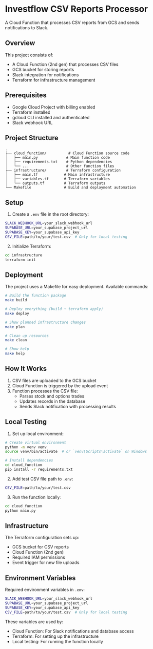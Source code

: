 # Investflow CSV Reports Processor

A Cloud Function that processes CSV reports from GCS and sends notifications to Slack.

## Overview

This project consists of:
- A Cloud Function (2nd gen) that processes CSV files
- GCS bucket for storing reports
- Slack integration for notifications
- Terraform for infrastructure management

## Prerequisites

- Google Cloud Project with billing enabled
- Terraform installed
- gcloud CLI installed and authenticated
- Slack webhook URL

## Project Structure

```
.
├── cloud_function/          # Cloud Function source code
│   ├── main.py             # Main function code
│   ├── requirements.txt    # Python dependencies
│   └── ...                 # Other function files
├── infrastructure/         # Terraform configuration
│   ├── main.tf            # Main infrastructure
│   ├── variables.tf       # Terraform variables
│   └── outputs.tf         # Terraform outputs
└── Makefile               # Build and deployment automation
```

## Setup

1. Create a `.env` file in the root directory:
```bash
SLACK_WEBHOOK_URL=your_slack_webhook_url
SUPABASE_URL=your_supabase_project_url
SUPABASE_KEY=your_supabase_api_key
CSV_FILE=path/to/your/test.csv  # Only for local testing
```

2. Initialize Terraform:
```bash
cd infrastructure
terraform init
```

## Deployment

The project uses a Makefile for easy deployment. Available commands:

```bash
# Build the function package
make build

# Deploy everything (build + terraform apply)
make deploy

# Show planned infrastructure changes
make plan

# Clean up resources
make clean

# Show help
make help
```

## How It Works

1. CSV files are uploaded to the GCS bucket
2. Cloud Function is triggered by the upload event
3. Function processes the CSV file:
   - Parses stock and options trades
   - Updates records in the database
   - Sends Slack notification with processing results

## Local Testing

1. Set up local environment:
```bash
# Create virtual environment
python -m venv venv
source venv/bin/activate  # or `venv\Scripts\activate` on Windows

# Install dependencies
cd cloud_function
pip install -r requirements.txt
```

2. Add test CSV file path to `.env`:
```bash
CSV_FILE=path/to/your/test.csv
```

3. Run the function locally:
```bash
cd cloud_function
python main.py
```

## Infrastructure

The Terraform configuration sets up:
- GCS bucket for CSV reports
- Cloud Function (2nd gen)
- Required IAM permissions
- Event trigger for new file uploads

## Environment Variables

Required environment variables in `.env`:
```bash
SLACK_WEBHOOK_URL=your_slack_webhook_url
SUPABASE_URL=your_supabase_project_url
SUPABASE_KEY=your_supabase_api_key
CSV_FILE=path/to/your/test.csv  # Only for local testing
```

These variables are used by:
- Cloud Function: For Slack notifications and database access
- Terraform: For setting up the infrastructure
- Local testing: For running the function locally

